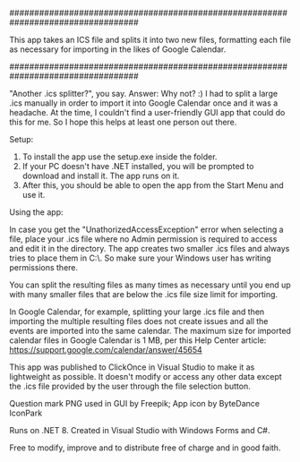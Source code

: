 ##################################################################################

This app takes an ICS file and splits it into two new files, 
formatting each file as necessary for importing in the likes of Google Calendar. 

##################################################################################

"Another .ics splitter?", you say.
Answer: Why not? :) I had to split a large .ics manually in order to import it into
Google Calendar once and it was a headache. At the time, I couldn't find a user-friendly
GUI app that could do this for me. So I hope this helps at least one person out there. 

Setup:

1. To install the app use the setup.exe inside the folder.
2. If your PC doesn't have .NET installed, you will be prompted to download and install it. 
The app runs on it.
3. After this, you should be able to open the app from the Start Menu and use it.

Using the app:

In case you get the "UnathorizedAccessException" error when selecting a file, 
place your .ics file where no Admin permission is required to access and edit it in the directory.
The app creates two smaller .ics files and always tries to place them in C:\\. 
So make sure your Windows user has writing permissions there.

You can split the resulting files as many times as necessary until you end up with many smaller files that are below the .ics file size limit for importing.

In Google Calendar, for example, splitting your large .ics file and then importing the multiple resulting files does not create issues and all the events are imported into the same calendar. The maximum size for imported calendar files in Google Calendar is 1 MB, per this Help Center article: https://support.google.com/calendar/answer/45654



This app was published to ClickOnce in Visual Studio to make it as lightweight as possible.
It doesn't modify or access any other data except the .ics file provided by the user 
through the file selection button.


Question mark PNG used in GUI by Freepik;
App icon by ByteDance IconPark

Runs on .NET 8. Created in Visual Studio with Windows Forms and C#.

Free to modify, improve and to distribute free of charge and in good faith.


